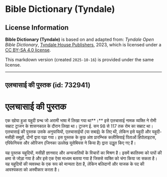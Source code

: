 # Bible Dictionary (Tyndale)

## License Information

**Bible Dictionary (Tyndale)** is based on and adapted from: _Tyndale Open Bible Dictionary_, [Tyndale House Publishers](https://tyndaleopenresources.com/), 2023, which is licensed under a [CC BY-SA 4.0 license](https://creativecommons.org/licenses/by-sa/4.0/legalcode.en).

This markdown version (created `2025-10-16`) is provided under the same license.



--------------------------------

## एलचासाई की पुस्तक (id: 732941)

एलचासाई की पुस्तक
=================

एक खोया हुआ यहूदी ग्रन्थ जो अरामी भाषा में लिखा गया था**।** इसे एलचासाई नामक व्यक्ति ने रोमी सम्राट ट्राजन के शासनकाल के दौरान लिखा था। ट्राजन ई. सन 98 से 117 तक रोम का सम्राट था। एलचासाई की पुस्तक उसके अनुयायियों, एलचासाईयों (या सबाई) के लिए थी, लेकिन इसे यहूदी और यहूदी\-मसीही समूहों, दोनों द्वारा पढ़ा गया। इस पुस्तक के कुछ अंश प्रारम्भिक कलीसियाई पिताओं हिपोलाइटस, एपिफेनियस और ओरिजन (जिनका उल्लेख यूसेबियस ने किया है) द्वारा उद्धृत किए गए हैं।

यह पुस्तक यहूदियों, मसीही ज्ञानवाद और अन्यजातियों के विचारों का मिश्रण है। इसमें बपतिस्मा को पापों की क्षमा से जोड़ा गया है और इसे एक ऐसा माध्यम बताया गया है जिससे व्यक्ति को चंगा किया जा सकता है। यह यहूदियों की व्यवस्था के एक रूप को मान्यता देता है, लेकिन बलिदानों और याजक के पद की आवश्यकता को अस्वीकार करता है।


